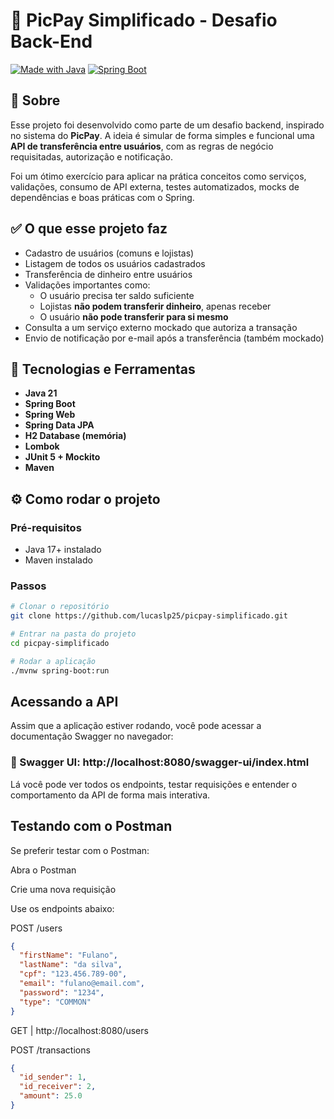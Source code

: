 # 🚀 PicPay Simplificado - Desafio Back-End

[![Made with Java](https://img.shields.io/badge/Java-21-ED8B00?style=flat-square&logo=java)](https://www.oracle.com/java/)
[![Spring Boot](https://img.shields.io/badge/Spring%20Boot-3.5.3-6DB33F?style=flat-square&logo=spring-boot)](https://spring.io/projects/spring-boot)

## 🧠 Sobre

Esse projeto foi desenvolvido como parte de um desafio backend, inspirado no sistema do **PicPay**. A ideia é simular de forma simples e funcional uma **API de transferência entre usuários**, com as regras de negócio requisitadas, autorização e notificação.

Foi um ótimo exercício para aplicar na prática conceitos como serviços, validações, consumo de API externa, testes automatizados, mocks de dependências e boas práticas com o Spring.

## ✅ O que esse projeto faz

-   Cadastro de usuários (comuns e lojistas)
-   Listagem de todos os usuários cadastrados
-   Transferência de dinheiro entre usuários
-   Validações importantes como:
    -   O usuário precisa ter saldo suficiente
    -   Lojistas **não podem transferir dinheiro**, apenas receber
    -   O usuário **não pode transferir para si mesmo**
-   Consulta a um serviço externo mockado que autoriza a transação
-   Envio de notificação por e-mail após a transferência (também mockado)

## 🧪 Tecnologias e Ferramentas

- **Java 21**
- **Spring Boot**
- **Spring Web**
- **Spring Data JPA**
- **H2 Database (memória)**
- **Lombok**
- **JUnit 5 + Mockito**
- **Maven**

## ⚙️ Como rodar o projeto

### Pré-requisitos

- Java 17+ instalado
- Maven instalado

### Passos

```bash
# Clonar o repositório
git clone https://github.com/lucaslp25/picpay-simplificado.git

# Entrar na pasta do projeto
cd picpay-simplificado

# Rodar a aplicação
./mvnw spring-boot:run

``` 
## Acessando a API
Assim que a aplicação estiver rodando, você pode acessar a documentação Swagger no navegador:

### 📌 Swagger UI: http://localhost:8080/swagger-ui/index.html

Lá você pode ver todos os endpoints, testar requisições e entender o comportamento da API de forma mais interativa.

## Testando com o Postman
Se preferir testar com o Postman:

Abra o Postman

Crie uma nova requisição

Use os endpoints abaixo:


POST /users
```json
{
  "firstName": "Fulano",
  "lastName": "da silva",
  "cpf": "123.456.789-00",
  "email": "fulano@email.com",
  "password": "1234",
  "type": "COMMON"
}
```

GET | http://localhost:8080/users

POST /transactions
```json
{
  "id_sender": 1,
  "id_receiver": 2,
  "amount": 25.0
}

